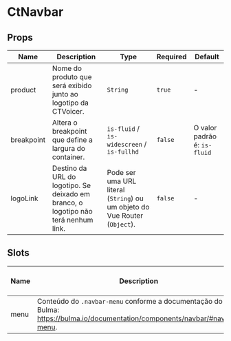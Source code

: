 # CtNavbar

## Props

<!-- @vuese:CtNavbar:props:start -->
|Name|Description|Type|Required|Default|
|---|---|---|---|---|
|product|Nome do produto que será exibido junto ao logotipo da CTVoicer.|`String`|`true`|-|
|breakpoint|Altera o breakpoint que define a largura do container.|`is-fluid` / `is-widescreen` / `is-fullhd`|`false`|O valor padrão é: `is-fluid`|
|logoLink|Destino da URL do logotipo. Se deixado em branco, o logotipo não terá nenhum link.|Pode ser uma URL literal (`String`) ou um objeto do Vue Router (`Object`).|`false`|-|

<!-- @vuese:CtNavbar:props:end -->


## Slots

<!-- @vuese:CtNavbar:slots:start -->
|Name|Description|Default Slot Content|
|---|---|---|
|menu|Conteúdo do `.navbar-menu` conforme a documentação do Bulma: https://bulma.io/documentation/components/navbar/#navbar-menu.|-|

<!-- @vuese:CtNavbar:slots:end -->


